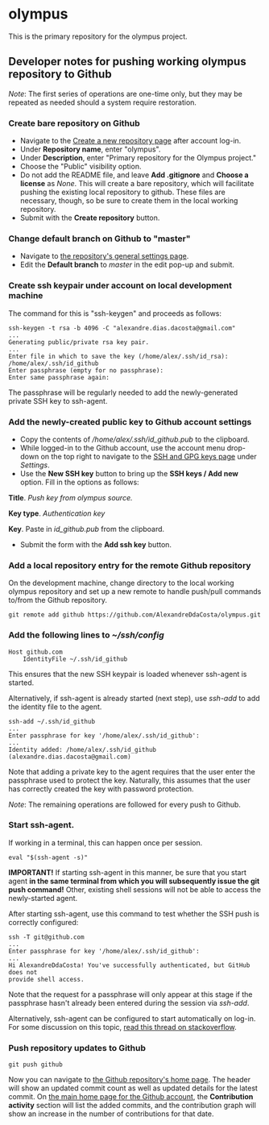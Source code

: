 # olympus

This is the primary repository for the olympus project.

## Developer notes for pushing working olympus repository to Github

*Note*: The first series of operations are one-time only, but they may be
repeated as needed should a system require restoration.

### Create bare repository on Github

* Navigate to the [Create a new repository page](https://github.com/new) after
account log-in.
* Under **Repository name**, enter "olympus".
* Under **Description**, enter "Primary repository for the Olympus project."
* Choose the "Public" visibility option.
* Do not add the README file, and leave **Add .gitignore** and **Choose a license**
as *None*. This will create a bare repository, which will facilitate pushing the
existing local repository to github. These files are necessary, though, so be
sure to create them in the local working repository.
* Submit with the **Create repository** button.

### Change default branch on Github to "master"

* Navigate to [the repository's general settings page](https://github.com/AlexandreDdaCosta/olympus/settings).
* Edit the **Default branch** to *master* in the edit pop-up and submit.

### Create ssh keypair under account on local development machine

The command for this is "ssh-keygen" and proceeds as follows:

```
ssh-keygen -t rsa -b 4096 -C "alexandre.dias.dacosta@gmail.com"
...
Generating public/private rsa key pair.
...
Enter file in which to save the key (/home/alex/.ssh/id_rsa): /home/alex/.ssh/id_github
Enter passphrase (empty for no passphrase):
Enter same passphrase again:
```

The passphrase will be regularly needed to add the newly-generated private SSH
key to ssh-agent.

### Add the newly-created public key to Github account settings

* Copy the contents of */home/alex/.ssh/id_github.pub* to the clipboard.
* While logged-in to the Github account, use the account menu drop-down on the
top right to navigate to the [SSH and GPG keys page](https://github.com/settings/keys)
under *Settings*.
* Use the **New SSH key** button to bring up the **SSH keys / Add new** option.
Fill in the options as follows:

**Title**. *Push key from olympus source.*

**Key type**. *Authentication key*

**Key**. Paste in *id_github.pub* from the clipboard.

* Submit the form with the **Add ssh key** button.

### Add a local repository entry for the remote Github repository

On the development machine, change directory to the local working olympus
repository and set up a new remote to handle push/pull commands to/from the
Github repository.

```
git remote add github https://github.com/AlexandreDdaCosta/olympus.git
```

### Add the following lines to *~/ssh/config* 

```
Host github.com
    IdentityFile ~/.ssh/id_github
```

This ensures that the new SSH keypair is loaded whenever ssh-agent is started.

Alternatively, if ssh-agent is already started (next step), use *ssh-add* to add
the identity file to the agent.

```
ssh-add ~/.ssh/id_github
...
Enter passphrase for key '/home/alex/.ssh/id_github':
...
Identity added: /home/alex/.ssh/id_github (alexandre.dias.dacosta@gmail.com)
```

Note that adding a private key to the agent requires that the user enter the
passphrase used to protect the key. Naturally, this assumes that the user has
correctly created the key with password protection.

*Note*: The remaining operations are followed for every push to Github.

### Start ssh-agent.

If working in a terminal, this can happen once per session.

```
eval "$(ssh-agent -s)"
```

**IMPORTANT!** If starting ssh-agent in this manner, be sure that you start
agent **in the same terminal from which you will subsequently issue the git push command!**
Other, existing shell sessions will not be able to access the newly-started
agent.

After starting ssh-agent, use this command to test whether the SSH push is
correctly configured:

```
ssh -T git@github.com
...
Enter passphrase for key '/home/alex/.ssh/id_github':
...
Hi AlexandreDdaCosta! You've successfully authenticated, but GitHub does not
provide shell access.
```

Note that the request for a passphrase will only appear at this stage if the
passphrase hasn't already been entered during the session via *ssh-add*.

Alternatively, ssh-agent can be configured to start automatically on log-in.
For some discussion on this topic,
[read this thread on stackoverflow](https://stackoverflow.com/questions/18880024/start-ssh-agent-on-login).

### Push repository updates to Github

```
git push github
```

Now you can navigate to [the Github repository's home page](https://github.com/AlexandreDdaCosta/olympus).
The header will show an updated commit count as well as updated details for the
latest commit. On [the main home page for the Github account](https://github.com/AlexandreDdaCosta),
the **Contribution activity** section will list the added commits, and the
contribution graph will show an increase in the number of contributions for
that date. 
